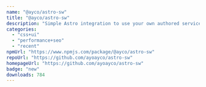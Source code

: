 ```yaml
---
name: "@ayco/astro-sw"
title: "@ayco/astro-sw"
description: "Simple Astro integration to use your own authored service-worker"
categories:
  - "css+ui"
  - "performance+seo"
  - "recent"
npmUrl: "https://www.npmjs.com/package/@ayco/astro-sw"
repoUrl: "https://github.com/ayoayco/astro-sw"
homepageUrl: "https://github.com/ayoayco/astro-sw"
badge: "new"
downloads: 784
---
```

